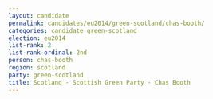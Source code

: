 ```yaml
---
layout: candidate
permalink: candidates/eu2014/green-scotland/chas-booth/
categories: candidate green-scotland
election: eu2014
list-rank: 2
list-rank-ordinal: 2nd
person: chas-booth
region: scotland
party: green-scotland
title: Scotland - Scottish Green Party - Chas Booth
---
```

